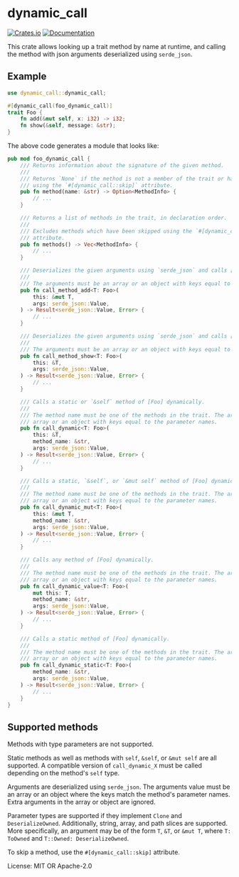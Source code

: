 # dynamic_call

[![Crates.io](https://img.shields.io/crates/v/dynamic_call.svg)](https://crates.io/crates/dynamic_call)
[![Documentation](https://docs.rs/dynamic_call/badge.svg)](https://docs.rs/dynamic_call)

This crate allows looking up a trait method by name at runtime,
and calling the method with json arguments deserialized using `serde_json`.

## Example

```rust
use dynamic_call::dynamic_call;

#[dynamic_call(foo_dynamic_call)]
trait Foo {
    fn add(&mut self, x: i32) -> i32;
    fn show(&self, message: &str);
}
```

The above code generates a module that looks like:

```rust
pub mod foo_dynamic_call {
    /// Returns information about the signature of the given method.
    ///
    /// Returns `None` if the method is not a member of the trait or has been skipped
    /// using the `#[dynamic_call::skip]` attribute.
    pub fn method(name: &str) -> Option<MethodInfo> {
        // ...
    }

    /// Returns a list of methods in the trait, in declaration order.
    ///
    /// Excludes methods which have been skipped using the `#[dynamic_call::skip]`
    /// attribute.
    pub fn methods() -> Vec<MethodInfo> {
        // ...
    }

    /// Deserializes the given arguments using `serde_json` and calls [Foo::add].
    ///
    /// The arguments must be an array or an object with keys equal to the parameter names.
    pub fn call_method_add<T: Foo>(
        this: &mut T,
        args: serde_json::Value,
    ) -> Result<serde_json::Value, Error> {
        // ...
    }

    /// Deserializes the given arguments using `serde_json` and calls [Foo::show].
    ///
    /// The arguments must be an array or an object with keys equal to the parameter names.
    pub fn call_method_show<T: Foo>(
        this: &T,
        args: serde_json::Value,
    ) -> Result<serde_json::Value, Error> {
        // ...
    }

    /// Calls a static or `&self` method of [Foo] dynamically.
    ///
    /// The method name must be one of the methods in the trait. The arguments must be an
    /// array or an object with keys equal to the parameter names.
    pub fn call_dynamic<T: Foo>(
        this: &T,
        method_name: &str,
        args: serde_json::Value,
    ) -> Result<serde_json::Value, Error> {
        // ...
    }

    /// Calls a static, `&self`, or `&mut self` method of [Foo] dynamically.
    ///
    /// The method name must be one of the methods in the trait. The arguments must be an
    /// array or an object with keys equal to the parameter names.
    pub fn call_dynamic_mut<T: Foo>(
        this: &mut T,
        method_name: &str,
        args: serde_json::Value,
    ) -> Result<serde_json::Value, Error> {
        // ...
    }

    /// Calls any method of [Foo] dynamically.
    ///
    /// The method name must be one of the methods in the trait. The arguments must be an
    /// array or an object with keys equal to the parameter names.
    pub fn call_dynamic_value<T: Foo>(
        mut this: T,
        method_name: &str,
        args: serde_json::Value,
    ) -> Result<serde_json::Value, Error> {
        // ...
    }

    /// Calls a static method of [Foo] dynamically.
    ///
    /// The method name must be one of the methods in the trait. The arguments must be an
    /// array or an object with keys equal to the parameter names.
    pub fn call_dynamic_static<T: Foo>(
        method_name: &str,
        args: serde_json::Value,
    ) -> Result<serde_json::Value, Error> {
        // ...
    }
}
```

## Supported methods

Methods with type parameters are not supported.

Static methods as well as methods with `self`, `&self`, or `&mut self` are all supported.
A compatible version of `call_dynamic_X` must be called depending on the method's `self` type.

Arguments are deserialized using `serde_json`. The arguments value must be an array or
an object where the keys match the method's parameter names. Extra arguments in the
array or object are ignored.

Parameter types are supported if they implement `Clone` and `DeserializeOwned`.
Additionally, string, array, and path slices are supported.
More specifically, an argument may be of the form `T`, `&T`, or `&mut T`, where
`T: ToOwned` and `T::Owned: DeserializeOwned`.

To skip a method, use the `#[dynamic_call::skip]` attribute.

License: MIT OR Apache-2.0
